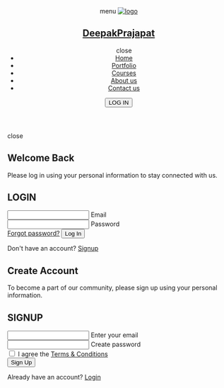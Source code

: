 <!DOCTYPE html>
<html lang="en" >
<head>
  <meta charset="UTF-8">
  <title>My Project</title>
  <link rel='stylesheet' href='https://fonts.googleapis.com/css2?family=Material+Symbols+Rounded:opsz,wght,FILL,GRAD@48,400,0,0'><link rel="stylesheet" href="./style.css">
</head>
<body>
<!-- partial:index.partial.html -->
<header>
  <nav class="navbar">
    <span class="hamburger-btn material-symbols-rounded">menu</span>
    <a href="#" class="logo">
      <img src="deepak1.jpg.JPG" alt="logo">
      <h2>DeepakPrajapat</h2>
    </a>
    <ul class="links">
      <span class="close-btn material-symbols-rounded">close</span>
      <li><a href="#">Home</a></li>
      <li><a href="#">Portfolio</a></li>
      <li><a href="#">Courses</a></li>
      <li><a href="#">About us</a></li>
      <li><a href="#">Contact us</a></li>
    </ul>
    <button class="login-btn">LOG IN</button>
  </nav>
</header>

<div class="blur-bg-overlay"></div>
<div class="form-popup">
  <span class="close-btn material-symbols-rounded">close</span>
  <div class="form-box login">
    <div class="form-details">
      <h2>Welcome Back</h2>
      <p>Please log in using your personal information to stay connected with us.</p>
    </div>
    <div class="form-content">
      <h2>LOGIN</h2>
      <form action="#">
        <div class="input-field">
          <input type="text" required>
          <label>Email</label>
        </div>
        <div class="input-field">
          <input type="password" required>
          <label>Password</label>
        </div>
        <a href="#" class="forgot-pass-link">Forgot password?</a>
        <button type="submit">Log In</button>
      </form>
      <div class="bottom-link">
        Don't have an account?
        <a href="#" id="signup-link">Signup</a>
      </div>
    </div>
  </div>
  <div class="form-box signup">
    <div class="form-details">
      <h2>Create Account</h2>
      <p>To become a part of our community, please sign up using your personal information.</p>
    </div>
    <div class="form-content">
      <h2>SIGNUP</h2>
      <form action="#">
        <div class="input-field">
          <input type="text" required>
          <label>Enter your email</label>
        </div>
        <div class="input-field">
          <input type="password" required>
          <label>Create password</label>
        </div>
        <div class="policy-text">
          <input type="checkbox" id="policy">
          <label for="policy">
            I agree the
            <a href="#" class="option">Terms & Conditions</a>
          </label>
        </div>
        <button type="submit">Sign Up</button>
      </form>
      <div class="bottom-link">
        Already have an account?
        <a href="#" id="login-link">Login</a>
      </div>
    </div>
  </div>
</div>
<!-- partial -->
  <script  src="./script.js"></script>

</body>
</html>
